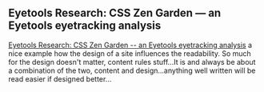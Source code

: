 <article><h2>Eyetools Research: CSS Zen Garden &#8212; an Eyetools eyetracking analysis</h2><a href="http://blog.eyetools.net/eyetools_research/2005/02/css_zen_garden_.html">Eyetools Research: CSS Zen Garden -- an Eyetools eyetracking analysis</a> a nice example how the design of a site influences the readability. So much for the design doesn't matter, content rules stuff...It is and always be about a combination of the two, content and design...anything well written will be read easier if designed better...</article>